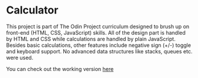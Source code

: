 # Calculator
This project is part of The Odin Project curriculum designed to brush up on front-end (HTML, CSS, JavaScript) skills. All of the design part is handled by HTML and CSS while calculations are handled by plain JavaScript. Besides basic calculations, other features include negative sign (+/-) toggle and keyboard support. No advanced data structures like stacks, queues etc. were used.

You can check out the working version [here](https://vishakha1801.github.io/Calculator/)

